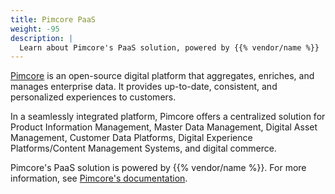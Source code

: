 ```yaml
---
title: Pimcore PaaS
weight: -95
description: |
  Learn about Pimcore's PaaS solution, powered by {{% vendor/name %}}
---
```


[Pimcore](https://pimcore.com/) is an open-source digital platform that aggregates, enriches, and manages enterprise data.
It provides up-to-date, consistent, and personalized experiences to customers.

In a seamlessly integrated platform, Pimcore offers a centralized solution for Product Information Management, Master Data Management, Digital Asset Management, Customer Data Platforms, Digital Experience Platforms/Content Management Systems, and digital commerce.

Pimcore's PaaS solution is powered by {{% vendor/name %}}.
For more information, see [Pimcore's documentation](https://pimcore.com/docs/platform/next/Paas/).